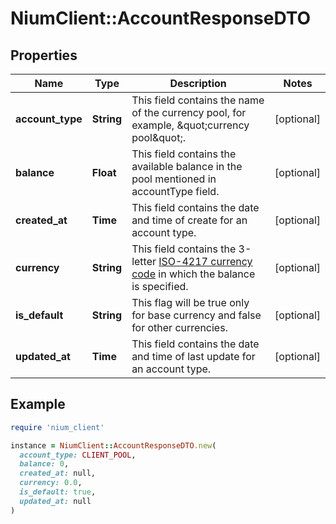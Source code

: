 # NiumClient::AccountResponseDTO

## Properties

| Name | Type | Description | Notes |
| ---- | ---- | ----------- | ----- |
| **account_type** | **String** | This field contains the name of the currency pool, for example, \&quot;currency pool\&quot;. | [optional] |
| **balance** | **Float** | This field contains the available balance in the pool mentioned in accountType field. | [optional] |
| **created_at** | **Time** | This field contains the date and time of create for an account type. | [optional] |
| **currency** | **String** | This field contains the 3-letter [ISO-4217 currency code](doc:currency-and-country-codes) in which the balance is specified. | [optional] |
| **is_default** | **String** | This flag will be true only for base currency and false for other currencies. | [optional] |
| **updated_at** | **Time** | This field contains the date and time of last update for an account type. | [optional] |

## Example

```ruby
require 'nium_client'

instance = NiumClient::AccountResponseDTO.new(
  account_type: CLIENT_POOL,
  balance: 0,
  created_at: null,
  currency: 0.0,
  is_default: true,
  updated_at: null
)
```

